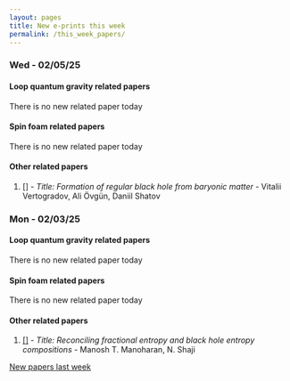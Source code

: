```yaml
---
layout: pages
title: New e-prints this week
permalink: /this_week_papers/
---
```




### Wed - 02/05/25

#### Loop quantum gravity related papers

There is no new related paper today 

#### Spin foam related papers

There is no new related paper today 



#### Other related papers

1. [[]](https://arxiv.org/abs/) - *Title:
          Formation of regular black hole from baryonic matter* - Vitalii Vertogradov, Ali Övgün, Daniil Shatov



### Mon - 02/03/25

#### Loop quantum gravity related papers

There is no new related paper today 

#### Spin foam related papers

There is no new related paper today 



#### Other related papers

1. [[]](https://arxiv.org/abs/) - *Title:
          Reconciling fractional entropy and black hole entropy compositions* - Manosh T. Manoharan, N. Shaji






[New papers last week]({{site.url}}/archived/weekly/pre-prints/2025/02/03/archived_weekly_papers.html)
